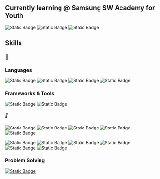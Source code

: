 <div align=left>
  
  ## Currently learning @ Samsung SW Academy for Youth

  ![Static Badge](https://img.shields.io/badge/Java-111111?style=flat-square&labelColor=%235382a1&color=%235382a1)
  ![Static Badge](https://img.shields.io/badge/Kotlin-111111?style=flat-square&logo=kotlin&logoColor=white&labelColor=%237F52FF&color=%237F52FF)
  ![Static Badge](https://img.shields.io/badge/Android-111111?style=flat-square&logo=android&logoColor=white&labelColor=%2334A853&color=%2334A853)
  
  ## Skills

  ### 🌳
  
  ### Languages
  
  ![Static Badge](https://img.shields.io/badge/C-111111?style=flat-square&logo=c&logoColor=white&labelColor=%23A8B9CC&color=%23A8B9CC)
  ![Static Badge](https://img.shields.io/badge/C++-111111?style=flat-square&logo=c%2B%2B&logoColor=white&labelColor=%2300599C&color=%2300599C)
  ![Static Badge](https://img.shields.io/badge/Python-111111?style=flat-square&logo=python&logoColor=white&labelColor=%233776AB&color=%233776AB)
  ![Static Badge](https://img.shields.io/badge/Dart-111111?style=flat-square&logo=dart&logoColor=white&labelColor=%230175C2&color=%230175C2)
  
  ### Frameworks & Tools
  
  ![Static Badge](https://img.shields.io/badge/Flutter-111111?style=flat-square&logo=flutter&logoColor=white&labelColor=%2302569B&color=%2302569B)
  ![Static Badge](https://img.shields.io/badge/Firebase-111111?style=flat-square&logo=firebase&logoColor=white&labelColor=%23DD2C00&color=%23DD2C00)
  
  
  ##### 🌱
  
  ![Static Badge](https://img.shields.io/badge/PyTorch-111111?style=flat-square&logo=PyTorch&logoColor=white&labelColor=%23EE4C2C&color=%23EE4C2C)
  ![Static Badge](https://img.shields.io/badge/Flask-111111?style=flat-square&logo=Flask&logoColor=white&labelColor=%23000000&color=%23000000)
  ![Static Badge](https://img.shields.io/badge/AWS-111111?style=flat-square&logo=amazonwebservices&logoColor=white&labelColor=%23232F3E&color=%23232F3E)
  ![Static Badge](https://img.shields.io/badge/Unity-111111?style=flat-square&logo=unity&logoColor=white&labelColor=%23000000&color=%23000000)
  ![Static Badge](https://img.shields.io/badge/WebGL-111111?style=flat-square&logo=webgl&logoColor=white&labelColor=%23990000&color=%23990000)
  
  ![Static Badge](https://img.shields.io/badge/HTML5-111111?style=flat-square&logo=html5&logoColor=white&labelColor=%23E34F26&color=%23E34F26)
  ![Static Badge](https://img.shields.io/badge/CSS3-111111?style=flat-square&logo=css3&logoColor=white&labelColor=%231572B6&color=%231572B6)
  ![Static Badge](https://img.shields.io/badge/JavaScript-111111?style=flat-square&logo=javascript&logoColor=white&labelColor=%23F7DF1E&color=%23F7DF1E)
  ![Static Badge](https://img.shields.io/badge/Vue.js-111111?style=flat-square&logo=vuedotjs&logoColor=white&labelColor=%234FC08D&color=%234FC08D)
  ![Static Badge](https://img.shields.io/badge/MySQL-111111?style=flat-square&logo=mysql&logoColor=white&labelColor=%234479A1&color=%234479A1)
  ![Static Badge](https://img.shields.io/badge/Hugo-111111?style=flat-square&logo=hugo&logoColor=white&labelColor=%23FF4088&color=%23FF4088)
  
  
  ### Problem Solving
  
  [![Static Badge](https://img.shields.io/badge/solved.ac-Platinum%20IV-platinum?style=flat-square&color=%2327E2A5)](https://solved.ac/profile/rkdbg11752) 
  
</div>
